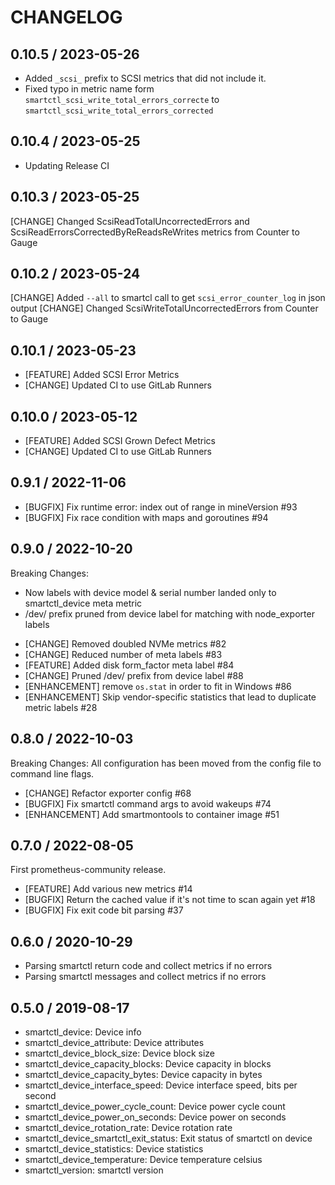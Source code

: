 # CHANGELOG

## 0.10.5 / 2023-05-26

* Added `_scsi_` prefix to SCSI metrics that did not include it.
* Fixed typo in metric name form `smartctl_scsi_write_total_errors_correcte` to `smartctl_scsi_write_total_errors_corrected`

## 0.10.4 / 2023-05-25

* Updating Release CI

## 0.10.3 / 2023-05-25

[CHANGE] Changed ScsiReadTotalUncorrectedErrors and ScsiReadErrorsCorrectedByReReadsReWrites metrics from Counter to Gauge

## 0.10.2 / 2023-05-24

[CHANGE] Added `--all` to smartcl call to get `scsi_error_counter_log` in json output
[CHANGE] Changed ScsiWriteTotalUncorrectedErrors from Counter to Gauge

## 0.10.1 / 2023-05-23

* [FEATURE] Added SCSI Error Metrics
* [CHANGE] Updated CI to use GitLab Runners

## 0.10.0 / 2023-05-12

* [FEATURE] Added SCSI Grown Defect Metrics
* [CHANGE] Updated CI to use GitLab Runners

## 0.9.1 / 2022-11-06

* [BUGFIX] Fix runtime error: index out of range in mineVersion #93
* [BUGFIX] Fix race condition with maps and goroutines #94

## 0.9.0 / 2022-10-20

Breaking Changes:
- Now labels with device model & serial number landed only to smartctl_device meta metric
- /dev/ prefix pruned from device label for matching with node_exporter labels

* [CHANGE] Removed doubled NVMe metrics #82
* [CHANGE] Reduced number of meta labels #83
* [FEATURE] Added disk form_factor meta label #84
* [CHANGE] Pruned /dev/ prefix from device label #88
* [ENHANCEMENT] remove `os.stat` in order to fit in Windows #86
* [ENHANCEMENT] Skip vendor-specific statistics that lead to duplicate metric labels #28

## 0.8.0 / 2022-10-03

Breaking Changes:
All configuration has been moved from the config file to command line flags.

* [CHANGE] Refactor exporter config #68
* [BUGFIX] Fix smartctl command args to avoid wakeups #74
* [ENHANCEMENT] Add smartmontools to container image #51

## 0.7.0 / 2022-08-05

First prometheus-community release.

* [FEATURE] Add various new metrics #14
* [BUGFIX] Return the cached value if it's not time to scan again yet #18
* [BUGFIX] Fix exit code bit parsing #37

## 0.6.0 / 2020-10-29

* Parsing smartctl return code and collect metrics if no errors
* Parsing smartctl messages and collect metrics if no errors

## 0.5.0 / 2019-08-17

* smartctl_device: Device info
* smartctl_device_attribute: Device attributes
* smartctl_device_block_size: Device block size
* smartctl_device_capacity_blocks: Device capacity in blocks
* smartctl_device_capacity_bytes: Device capacity in bytes
* smartctl_device_interface_speed: Device interface speed, bits per second
* smartctl_device_power_cycle_count: Device power cycle count
* smartctl_device_power_on_seconds: Device power on seconds
* smartctl_device_rotation_rate: Device rotation rate
* smartctl_device_smartctl_exit_status: Exit status of smartctl on device
* smartctl_device_statistics: Device statistics
* smartctl_device_temperature: Device temperature celsius
* smartctl_version: smartctl version
